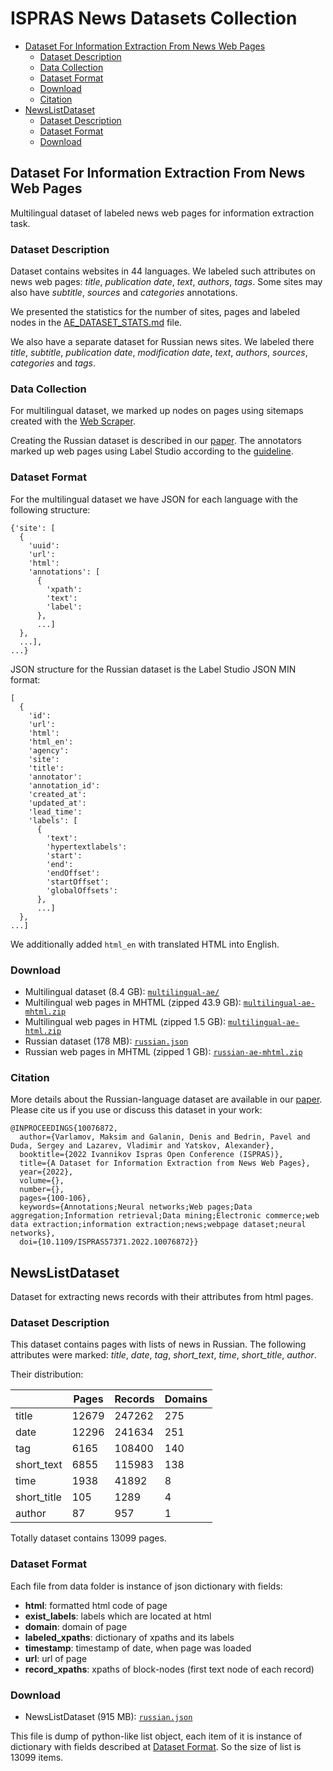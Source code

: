 
# ISPRAS News Datasets Collection

- [Dataset For Information Extraction From News Web Pages](#Dataset-For-Information-Extraction-From-News-Web-Pages)
  - [Dataset Description](#dataset-description-1)
  - [Data Collection](#data-collection-1)
  - [Dataset Format](#dataset-format-1)
  - [Download](#download-1)
  - [Citation](#citation-1)
- [NewsListDataset](#NewsListDataset)
  - [Dataset Description](#dataset-description-2)
  - [Dataset Format](#dataset-format-2)
  - [Download](#download-2)


## Dataset For Information Extraction From News Web Pages

Multilingual dataset of labeled news web pages for information extraction task.

<h3 id="dataset-description-1">Dataset Description</h3> 

Dataset contains websites in 44 languages. We labeled such attributes on news web pages: *title*, *publication date*, *text*, *authors*, *tags*. Some sites may also have *subtitle*, *sources* and *categories* annotations.

We presented the statistics for the number of sites, pages and labeled nodes in the [AE_DATASET_STATS.md](./AE_DATASET_STATS.md) file.

We also have a separate dataset for Russian news sites. We labeled there *title*, *subtitle*, *publication date*, *modification date*, *text*, *authors*, *sources*, *categories* and *tags*.

<h3 id="data-collection-1">Data Collection</h3> 

For multilingual dataset, we marked up nodes on pages using sitemaps created with the [Web Scraper](https://github.com/ispras/web-scraper-chrome-extension).

Creating the Russian dataset is described in our [paper](https://ieeexplore.ieee.org/document/10076872). The annotators marked up web pages using Label Studio according to the [guideline](./MANIFEST.md).

<h3 id="dataset-format-1">Dataset Format</h3> 

For the multilingual dataset we have JSON for each language with the following structure:
```
{'site': [
  {
    'uuid':
    'url':
    'html':
    'annotations': [
      {
        'xpath':
        'text':
        'label':
      },
      ...]
  },
  ...],
...}
```

JSON structure for the Russian dataset is the Label Studio JSON MIN format:
```
[
  {
    'id':
    'url':
    'html':
    'html_en':
    'agency':
    'site':
    'title':
    'annotator':
    'annotation_id':
    'created_at':
    'updated_at':
    'lead_time':
    'labels': [
      {
        'text':
        'hypertextlabels':
        'start':
        'end':
        'endOffset':
        'startOffset':
        'globalOffsets':
      },
      ...]
  },
...]
```
We additionally added `html_en` with translated HTML into English.

<h3 id="download-1">Download</h3> 

* Multilingual dataset (8.4 GB): [`multilingual-ae/`](https://nextcloud.ispras.ru/index.php/s/gkttoE637s9kxfJ)
* Multilingual web pages in MHTML (zipped 43.9 GB): [`multilingual-ae-mhtml.zip`](https://nextcloud.ispras.ru/index.php/s/RbxBaq3P7MD9DCC)
* Multilingual web pages in HTML (zipped 1.5 GB): [`multilingual-ae-html.zip`](https://nextcloud.ispras.ru/index.php/s/L2DTDdkRfwmy4PS)
* Russian dataset (178 MB): [`russian.json`](https://nextcloud.ispras.ru/index.php/s/fHgbox8mZYkQkew)
* Russian web pages in MHTML (zipped 1 GB): [`russian-ae-mhtml.zip`](https://nextcloud.ispras.ru/index.php/s/xm7NGX7bya7W8eo)

<h3 id="citation-1">Citation</h3> 

More details about the Russian-language dataset are available in our [paper](https://ieeexplore.ieee.org/document/10076872). Please cite us if you use or discuss this dataset in your work:
```
@INPROCEEDINGS{10076872,
  author={Varlamov, Maksim and Galanin, Denis and Bedrin, Pavel and Duda, Sergey and Lazarev, Vladimir and Yatskov, Alexander},
  booktitle={2022 Ivannikov Ispras Open Conference (ISPRAS)}, 
  title={A Dataset for Information Extraction from News Web Pages}, 
  year={2022},
  volume={},
  number={},
  pages={100-106},
  keywords={Annotations;Neural networks;Web pages;Data aggregation;Information retrieval;Data mining;Electronic commerce;web data extraction;information extraction;news;webpage dataset;neural networks},
  doi={10.1109/ISPRAS57371.2022.10076872}}
```

## NewsListDataset
Dataset for extracting news records with their attributes from html pages. 

<h3 id="dataset-description-2">Dataset Description</h3> 

This dataset contains pages with lists of news in Russian.
The following attributes were marked: *title*, *date*, *tag*, *short_text*, *time*, *short_title*, *author*.

Their distribution:

|             | Pages | Records | Domains |
|-------------|-------|---------|---------|
| title       | 12679 | 247262  | 275     |
| date        | 12296 | 241634  | 251     |
| tag         | 6165  | 108400  | 140     |
| short_text  | 6855  | 115983  | 138     |
| time        | 1938  | 41892   | 8       |
| short_title | 105   | 1289    | 4       |
| author      | 87    | 957     | 1       |

Totally dataset contains 13099 pages.

<h3 id="dataset-format-2">Dataset Format</h3> 

Each file from data folder is instance of json dictionary with fields:
* **html**: formatted html code of page
* **exist_labels**: labels which are located at html
* **domain**: domain of page
* **labeled_xpaths**: dictionary of xpaths and its labels
* **timestamp**: timestamp of date, when page was loaded
* **url**: url of page
* **record_xpaths**: xpaths of block-nodes (first text node of each record)

<h3 id="download-2">Download</h3> 

* NewsListDataset (915 MB): [`russian.json`](https://nextcloud.ispras.ru/index.php/s/ZP4D8cjAs4FcAjx)

This file is dump of python-like list object, each item of it is instance of dictionary with fields described at [Dataset Format](#dataset-format-2). So the size of list is 13099 items.
